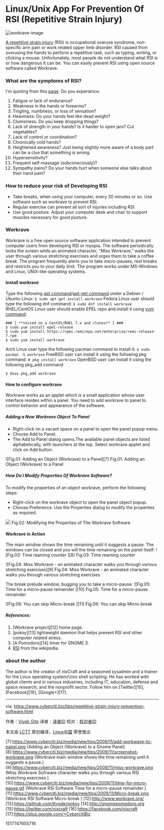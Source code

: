 Linux/Unix App For Prevention Of RSI (Repetitive Strain Injury)
======
![workrave-image][1]

[A repetitive strain injury][2] (RSI) is occupational overuse syndrome, non-specific arm pain or work related upper limb disorder. RSI caused from overusing the hands to perform a repetitive task, such as typing, writing, or clicking a mouse. Unfortunately, most people do not understand what RSI is or how dangerous it can be. You can easily prevent RSI using open source software called Workrave.


### What are the symptoms of RSI?

I'm quoting from this [page][3]. Do you experience:

  1. Fatigue or lack of endurance?
  2. Weakness in the hands or forearms?
  3. Tingling, numbness, or loss of sensation?
  4. Heaviness: Do your hands feel like dead weight?
  5. Clumsiness: Do you keep dropping things?
  6. Lack of strength in your hands? Is it harder to open jars? Cut vegetables?
  7. Lack of control or coordination?
  8. Chronically cold hands?
  9. Heightened awareness? Just being slightly more aware of a body part can be a clue that something is wrong.
  10. Hypersensitivity?
  11. Frequent self-massage (subconsciously)?
  12. Sympathy pains? Do your hands hurt when someone else talks about their hand pain?



### How to reduce your risk of Developing RSI

  * Take breaks, when using your computer, every 30 minutes or so. Use software such as workrave to prevent RSI.
  * Regular exercise can prevent all sort of injuries including RSI.
  * Use good posture. Adjust your computer desk and chair to support muscles necessary for good posture.



### Workrave

Workrave is a free open source software application intended to prevent computer users from developing RSI or myopia. The software periodically locks the screen while an animated character, "Miss Workrave," walks the user through various stretching exercises and urges them to take a coffee break. The program frequently alerts you to take micro-pauses, rest breaks and restricts you to your daily limit. The program works under MS-Windows and Linux, UNIX-like operating systems.

#### Install workrave

Type the following [apt command][4]/[apt-get command][5] under a Debian / Ubuntu Linux:
`$ sudo apt-get install workrave`
Fedora Linux user should type the following dnf command:
`$ sudo dnf install workrave`
RHEL/CentOS Linux user should enable EPEL repo and install it using [yum command][6]:
```
### [ **tested on a CentOS/RHEL 7.x and clones** ] ###
$ sudo yum install epel-release
$ sudo yum install https://rpms.remirepo.net/enterprise/remi-release-7.rpm
$ sudo yum install workrave
```
Arch Linux user type the following pacman command to install it:
`$ sudo pacman -S workrave`
FreeBSD user can install it using the following pkg command:
`# pkg install workrave`
OpenBSD user can install it using the following pkg_add command
```
$ doas pkg_add workrave
```

#### How to configure workrave

Workrave works as an applet which is a small application whose user interface resides within a panel. You need to add workrave to panel to control behavior and appearance of the software.

##### Adding a New Workrave Object To Panel

  * Right-click on a vacant space on a panel to open the panel popup menu.
  * Choose Add to Panel.
  * The Add to Panel dialog opens.The available panel objects are listed alphabetically, with launchers at the top. Select workrave applet and click on Add button.

![Fig.01: Adding an Object \(Workrave\) to a Panel][7]
Fig.01: Adding an Object (Workrave) to a Panel

##### How Do I Modify Properties Of Workrave Software?

To modify the properties of an object workrave, perform the following steps:

  * Right-click on the workrave object to open the panel object popup.
  * Choose Preference. Use the Properties dialog to modify the properties as required.

![](https://www.cyberciti.biz/media/new/tips/2009/11/linux-gnome-workwave-preferences-.png)
Fig.02: Modifying the Properties of The Workrave Software

#### Workrave in Action

The main window shows the time remaining until it suggests a pause. The windows can be closed and you will the time remaining on the panel itself:
![Fig.03: Time reaming counter ][8]
Fig.03: Time reaming counter

![Fig.04: Miss Workrave - an animated character walks you through various stretching exercises][9]
Fig.04: Miss Workrave - an animated character walks you through various stretching exercises

The break prelude window, bugging you to take a micro-pause:
![Fig.05: Time for a micro-pause remainder ][10]
Fig.05: Time for a micro-pause remainder

![Fig.06: You can skip Micro-break ][11]
Fig.06: You can skip Micro-break

##### References:

  1. [Workrave project][12] home page.
  2. [pokoy][13] lightweight daemon that helps prevent RSI and other computer related stress.
  3. [A Pomodoro][14] timer for GNOME 3.
  4. [RSI][2] from the wikipedia.



### about the author

The author is the creator of nixCraft and a seasoned sysadmin and a trainer for the Linux operating system/Unix shell scripting. He has worked with global clients and in various industries, including IT, education, defense and space research, and the nonprofit sector. Follow him on [Twitter][15], [Facebook][16], [Google+][17].

--------------------------------------------------------------------------------

via: https://www.cyberciti.biz/tips/repetitive-strain-injury-prevention-software.html

作者：[Vivek Gite][a]
译者：[译者ID](https://github.com/译者ID)
校对：[校对者ID](https://github.com/校对者ID)

本文由 [LCTT](https://github.com/LCTT/TranslateProject) 原创编译，[Linux中国](https://linux.cn/) 荣誉推出

[a]:https://www.cyberciti.biz/
[1]:https://www.cyberciti.biz/media/new/tips/2009/11/workrave-image.jpg (workrave-image)
[2]:https://en.wikipedia.org/wiki/Repetitive_strain_injury
[3]:https://web.eecs.umich.edu/~cscott/rsi.html##symptoms
[4]:https://www.cyberciti.biz/faq/ubuntu-lts-debian-linux-apt-command-examples/ (See Linux/Unix apt command examples for more info)
[5]:https://www.cyberciti.biz/tips/linux-debian-package-management-cheat-sheet.html (See Linux/Unix apt-get command examples for more info)
[6]:https://www.cyberciti.biz/faq/rhel-centos-fedora-linux-yum-command-howto/ (See Linux/Unix yum command examples for more info)
[7]:https://www.cyberciti.biz/media/new/tips/2009/11/add-workwave-to-panel.png (Adding an Object (Workrave) to a Gnome Panel)
[8]:https://www.cyberciti.biz/media/new/tips/2009/11/screenshot-workrave.png (Workrave main window shows the time remaining until it suggests a pause.)
[9]:https://www.cyberciti.biz/media/new/tips/2009/11/miss-workrave.png (Miss Workrave Sofrware character walks you through various RSI stretching exercises )
[10]:https://www.cyberciti.biz/media/new/tips/2009/11/time-for-micro-pause.gif (Workrave RSI Software Time for a micro-pause remainder )
[11]:https://www.cyberciti.biz/media/new/tips/2009/11/Micro-break.png (Workrave RSI Software Micro-break )
[12]:http://www.workrave.org/
[13]:https://github.com/ttygde/pokoy
[14]:http://gnomepomodoro.org
[15]:https://twitter.com/nixcraft
[16]:https://facebook.com/nixcraft
[17]:https://plus.google.com/+CybercitiBiz

1517747655716